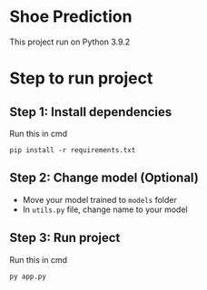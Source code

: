 # Shoe Prediction
This project run on Python 3.9.2

# Step to run project
## Step 1: Install dependencies
Run this in cmd
```
pip install -r requirements.txt
```

## Step 2: Change model (Optional)
- Move your model trained to `models` folder
- In `utils.py` file, change name to your model 

## Step 3: Run project
Run this in cmd
```
py app.py
```
